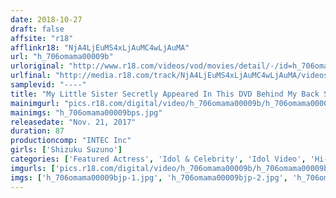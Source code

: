 ```yaml
---
date: 2018-10-27
draft: false
affsite: "r18"
afflinkr18: "NjA4LjEuMS4xLjAuMC4wLjAuMA"
url: "h_706omama00009b"
urloriginal: "http://www.r18.com/videos/vod/movies/detail/-/id=h_706omama00009b"
urlfinal: "http://media.r18.com/track/NjA4LjEuMS4xLjAuMC4wLjAuMA/videos/vod/movies/detail/-/id=h_706omama00009b"
samplevid: "----"
title: "My Little Sister Secretly Appeared In This DVD Behind My Back Shizuku Suzuno"
mainimgurl: "pics.r18.com/digital/video/h_706omama00009b/h_706omama00009bps.jpg"
mainimgs: "h_706omama00009bps.jpg"
releasedate: "Nov. 21, 2017"
duration: 87
productioncomp: "INTEC Inc"
girls: ['Shizuku Suzuno']
categories: ['Featured Actress', 'Idol & Celebrity', 'Idol Video', 'Hi-Def']
imgurls: ['pics.r18.com/digital/video/h_706omama00009b/h_706omama00009bjp-1.jpg', 'pics.r18.com/digital/video/h_706omama00009b/h_706omama00009bjp-2.jpg', 'pics.r18.com/digital/video/h_706omama00009b/h_706omama00009bjp-3.jpg', 'pics.r18.com/digital/video/h_706omama00009b/h_706omama00009bjp-4.jpg', 'pics.r18.com/digital/video/h_706omama00009b/h_706omama00009bjp-5.jpg', 'pics.r18.com/digital/video/h_706omama00009b/h_706omama00009bjp-6.jpg', 'pics.r18.com/digital/video/h_706omama00009b/h_706omama00009bjp-7.jpg', 'pics.r18.com/digital/video/h_706omama00009b/h_706omama00009bjp-8.jpg', 'pics.r18.com/digital/video/h_706omama00009b/h_706omama00009bjp-9.jpg', 'pics.r18.com/digital/video/h_706omama00009b/h_706omama00009bjp-10.jpg', 'pics.r18.com/digital/video/h_706omama00009b/h_706omama00009bjp-11.jpg', 'pics.r18.com/digital/video/h_706omama00009b/h_706omama00009bjp-12.jpg', 'pics.r18.com/digital/video/h_706omama00009b/h_706omama00009bjp-13.jpg', 'pics.r18.com/digital/video/h_706omama00009b/h_706omama00009bjp-14.jpg', 'pics.r18.com/digital/video/h_706omama00009b/h_706omama00009bjp-15.jpg', 'pics.r18.com/digital/video/h_706omama00009b/h_706omama00009bjp-16.jpg', 'pics.r18.com/digital/video/h_706omama00009b/h_706omama00009bjp-17.jpg', 'pics.r18.com/digital/video/h_706omama00009b/h_706omama00009bjp-18.jpg', 'pics.r18.com/digital/video/h_706omama00009b/h_706omama00009bjp-19.jpg', 'pics.r18.com/digital/video/h_706omama00009b/h_706omama00009bjp-20.jpg']
imgs: ['h_706omama00009bjp-1.jpg', 'h_706omama00009bjp-2.jpg', 'h_706omama00009bjp-3.jpg', 'h_706omama00009bjp-4.jpg', 'h_706omama00009bjp-5.jpg', 'h_706omama00009bjp-6.jpg', 'h_706omama00009bjp-7.jpg', 'h_706omama00009bjp-8.jpg', 'h_706omama00009bjp-9.jpg', 'h_706omama00009bjp-10.jpg', 'h_706omama00009bjp-11.jpg', 'h_706omama00009bjp-12.jpg', 'h_706omama00009bjp-13.jpg', 'h_706omama00009bjp-14.jpg', 'h_706omama00009bjp-15.jpg', 'h_706omama00009bjp-16.jpg', 'h_706omama00009bjp-17.jpg', 'h_706omama00009bjp-18.jpg', 'h_706omama00009bjp-19.jpg', 'h_706omama00009bjp-20.jpg']
---
```

